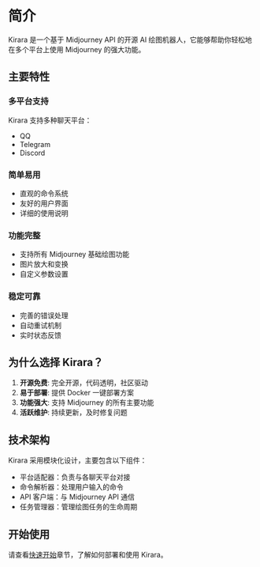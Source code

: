# 简介

Kirara 是一个基于 Midjourney API 的开源 AI 绘图机器人，它能够帮助你轻松地在多个平台上使用 Midjourney 的强大功能。

## 主要特性

### 多平台支持

Kirara 支持多种聊天平台：
- QQ
- Telegram
- Discord

### 简单易用

- 直观的命令系统
- 友好的用户界面
- 详细的使用说明

### 功能完整

- 支持所有 Midjourney 基础绘图功能
- 图片放大和变换
- 自定义参数设置

### 稳定可靠

- 完善的错误处理
- 自动重试机制
- 实时状态反馈

## 为什么选择 Kirara？

1. **开源免费**: 完全开源，代码透明，社区驱动
2. **易于部署**: 提供 Docker 一键部署方案
3. **功能强大**: 支持 Midjourney 的所有主要功能
4. **活跃维护**: 持续更新，及时修复问题

## 技术架构

Kirara 采用模块化设计，主要包含以下组件：
- 平台适配器：负责与各聊天平台对接
- 命令解析器：处理用户输入的命令
- API 客户端：与 Midjourney API 通信
- 任务管理器：管理绘图任务的生命周期

## 开始使用

请查看[快速开始](./getting-started.md)章节，了解如何部署和使用 Kirara。